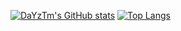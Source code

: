 [![DaYzTm's GitHub stats](https://github-readme-stats.vercel.app/api?username=DaYzTm)](https://github.com/anuraghazra/github-readme-stats)
[![Top Langs](https://github-readme-stats.vercel.app/api/top-langs/?username=DaYzTm&layout=compact)](https://github.com/anuraghazra/github-readme-stats)
